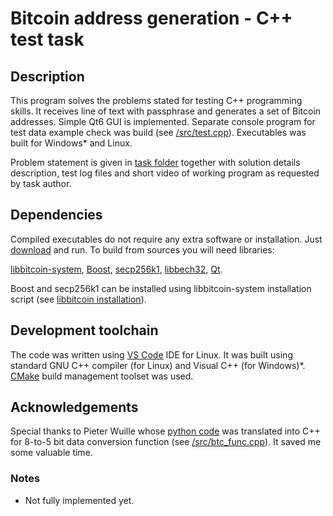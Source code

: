# Bitcoin address generation - C++ test task 

## Description

This program solves the problems stated for testing C++ programming skills. It receives line of text with passphrase and generates a set of Bitcoin addresses. Simple Qt6 GUI is implemented. Separate console program for test data example check was build (see [/src/test.cpp](https://github.com/igor-polev/cpp-test/blob/main/src/test.cpp)). Executables was built for Windows* and Linux.

Problem statement is given in [task folder](https://github.com/igor-polev/cpp-test/tree/main/task) together with solution details description, test log files and short video of working program as requested by task author.

## Dependencies

Compiled executables do not require any extra software or installation. Just [download](https://github.com/igor-polev/cpp-test/tree/main/release)  and run. To build from sources you will need libraries:

[libbitcoin-system](https://github.com/libbitcoin/libbitcoin-system),
[Boost](https://www.boost.org/),
[secp256k1](https://github.com/libbitcoin/secp256k1),
[libbech32](https://github.com/dcdpr/libbech32),
[Qt](https://doc.qt.io/).

Boost and secp256k1 can be installed using libbitcoin-system installation script (see [libbitcoin installation](https://github.com/libbitcoin/libbitcoin-system#installation)).

## Development toolchain

The code was written using [VS Code](https://code.visualstudio.com/) IDE for Linux. It was built using standard GNU C++ compiler (for Linux) and Visual C++ (for Windows)*. [CMake](https://cmake.org/) build management toolset was used.

## Acknowledgements

Special thanks to Pieter Wuille whose [python code](https://github.com/libbitcoin/electrum/blob/master/electrum/segwit_addr.py) was translated into C++ for 8-to-5 bit data conversion function (see [/src/btc_func.cpp](https://github.com/igor-polev/cpp-test/blob/main/src/btc_func.cpp)). It saved me some valuable time.

### Notes

* Not fully implemented yet.
